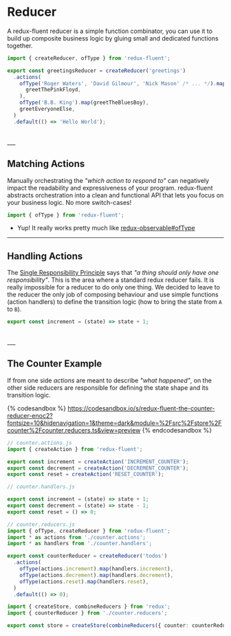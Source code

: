 # Reducer

A redux-fluent reducer is a simple function combinator, you can use it to build
up composite business logic by gluing small and dedicated functions together.

```typescript
import { createReducer, ofType } from 'redux-fluent';

export const greetingsReducer = createReducer('greetings')
  .actions(
    ofType('Roger Waters', 'David Gilmour', 'Nick Mason' /* ... */).map(
      greetThePinkFloyd,
    ),
    ofType('B.B. King').map(greetTheBluesBoy),
    greetEveryoneElse,
  )
  .default(() => 'Hello World');
```

<br />
___

## Matching Actions

Manually orchestrating the _"which action to respond to"_ can negatively impact the readability and expressiveness of your program.
redux-fluent abstracts orchestration into a clean and functional API that lets you focus on your business logic.
No more switch-cases!

```typescript
import { ofType } from 'redux-fluent';
```

- Yup! It really works pretty much like [redux-observable#ofType](https://redux-observable.js.org/docs/basics/Epics.html)

---

## Handling Actions

The [Single Responsibility Principle](https://en.wikipedia.org/wiki/Single_responsibility_principle) says that _"a thing should only have one responsibility"_.
This is the area where a standard redux reducer fails. It is really impossible for a reducer to do only one thing.
We decided to leave to the reducer the only job of composing behaviour and use simple functions (action handlers) to define the transition logic (how to bring the state from `A` to `B`).

```typescript
export const increment = (state) => state + 1;
```

<br />
___

## The Counter Example

If from one side _actions_ are meant to describe _"what happened"_,
on the other side reducers are responsible for defining the state shape and its transition logic.

{% codesandbox %}
https://codesandbox.io/s/redux-fluent-the-counter-reducer-enoc2?fontsize=10&hidenavigation=1&theme=dark&module=%2Fsrc%2Fstore%2Fcounter%2Fcounter.reducers.ts&view=preview
{% endcodesandbox %}

```typescript
// counter.actions.js
import { createAction } from 'redux-fluent';

export const increment = createAction('INCREMENT_COUNTER');
export const decrement = createAction('DECREMENT_COUNTER');
export const reset = createAction('RESET_COUNTER');
```

```typescript
// counter.handlers.js

export const increment = (state) => state + 1;
export const decrement = (state) => state - 1;
export const reset = () => 0;
```

```typescript
// counter.reducers.js
import { ofType, createReducer } from 'redux-fluent';
import * as actions from './counter.actions';
import * as handlers from './counter.handlers';

export const counterReducer = createReducer('todos')
  .actions(
    ofType(actions.increment).map(handlers.increment),
    ofType(actions.decrement).map(handlers.decrement),
    ofType(actions.reset).map(handlers.reset),
  )
  .default(() => 0);
```

```typescript
import { createStore, combineReducers } from 'redux';
import { counterReducer } from './counter.reducers';

export const store = createStore(combineReducers({ counter: counterReducer }));
```
